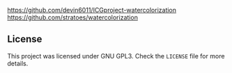 https://github.com/devin6011/ICGproject-watercolorization
https://github.com/stratoes/watercolorization

## License
This project was licensed under GNU GPL3. Check the `LICENSE` file for more details.
